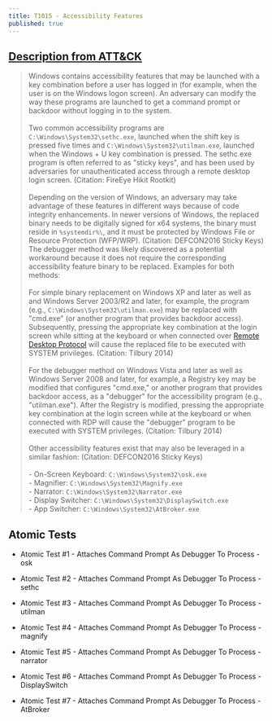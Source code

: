 ```yaml
---
title: T1015 - Accessibility Features
published: true
---
```

## [Description from ATT&CK](https://attack.mitre.org/wiki/Technique/T1015)
<blockquote>Windows contains accessibility features that may be launched with a key combination before a user has logged in (for example, when the user is on the Windows logon screen). An adversary can modify the way these programs are launched to get a command prompt or backdoor without logging in to the system.
<br/><br/>
Two common accessibility programs are <code>C:\Windows\System32\sethc.exe</code>, launched when the shift key is pressed five times and <code>C:\Windows\System32\utilman.exe</code>, launched when the Windows + U key combination is pressed. The sethc.exe program is often referred to as "sticky keys", and has been used by adversaries for unauthenticated access through a remote desktop login screen. (Citation: FireEye Hikit Rootkit)
<br/><br/>
Depending on the version of Windows, an adversary may take advantage of these features in different ways because of code integrity enhancements. In newer versions of Windows, the replaced binary needs to be digitally signed for x64 systems, the binary must reside in <code>%systemdir%\</code>, and it must be protected by Windows File or Resource Protection (WFP/WRP). (Citation: DEFCON2016 Sticky Keys) The debugger method was likely discovered as a potential workaround because it does not require the corresponding accessibility feature binary to be replaced. Examples for both methods:
<br/><br/>
For simple binary replacement on Windows XP and later as well as and Windows Server 2003/R2 and later, for example, the program (e.g., <code>C:\Windows\System32\utilman.exe</code>) may be replaced with "cmd.exe" (or another program that provides backdoor access). Subsequently, pressing the appropriate key combination at the login screen while sitting at the keyboard or when connected over <a href="https://attack.mitre.org/techniques/T1076">Remote Desktop Protocol</a> will cause the replaced file to be executed with SYSTEM privileges. (Citation: Tilbury 2014)
<br/><br/>
For the debugger method on Windows Vista and later as well as Windows Server 2008 and later, for example, a Registry key may be modified that configures "cmd.exe," or another program that provides backdoor access, as a "debugger" for the accessibility program (e.g., "utilman.exe"). After the Registry is modified, pressing the appropriate key combination at the login screen while at the keyboard or when connected with RDP will cause the "debugger" program to be executed with SYSTEM privileges. (Citation: Tilbury 2014)
<br/><br/>
Other accessibility features exist that may also be leveraged in a similar fashion: (Citation: DEFCON2016 Sticky Keys)
<br/><br/>
- On-Screen Keyboard: <code>C:\Windows\System32\osk.exe</code><br/>
- Magnifier: <code>C:\Windows\System32\Magnify.exe</code><br/>
- Narrator: <code>C:\Windows\System32\Narrator.exe</code><br/>
- Display Switcher: <code>C:\Windows\System32\DisplaySwitch.exe</code><br/>
- App Switcher: <code>C:\Windows\System32\AtBroker.exe</code></blockquote>

## Atomic Tests

- Atomic Test #1 - Attaches Command Prompt As Debugger To Process - osk

- Atomic Test #2 - Attaches Command Prompt As Debugger To Process - sethc

- Atomic Test #3 - Attaches Command Prompt As Debugger To Process - utilman

- Atomic Test #4 - Attaches Command Prompt As Debugger To Process - magnify

- Atomic Test #5 - Attaches Command Prompt As Debugger To Process - narrator

- Atomic Test #6 - Attaches Command Prompt As Debugger To Process - DisplaySwitch

- Atomic Test #7 - Attaches Command Prompt As Debugger To Process - AtBroker
